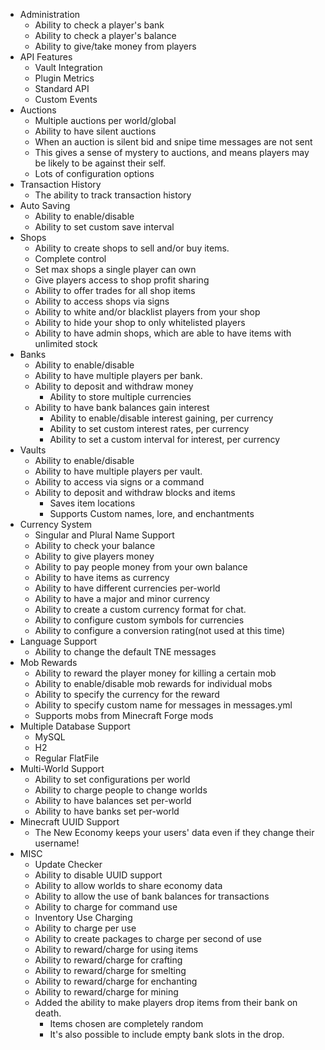 - Administration
  - Ability to check a player's bank
  - Ability to check a player's balance
  - Ability to give/take money from players
- API Features
  - Vault Integration
  - Plugin Metrics
  - Standard API
  - Custom Events
- Auctions
  - Multiple auctions per world/global
  - Ability to have silent auctions
  - When an auction is silent bid and snipe time messages are not sent
  - This gives a sense of mystery to auctions, and means players may be likely to be against their self.
  - Lots of configuration options
- Transaction History
  - The ability to track transaction history
- Auto Saving
  - Ability to enable/disable
  - Ability to set custom save interval
- Shops
  - Ability to create shops to sell and/or buy items.
  - Complete control
  - Set max shops a single player can own
  - Give players access to shop profit sharing
  - Ability to offer trades for all shop items
  - Ability to access shops via signs
  - Ability to white and/or blacklist players from your shop
  - Ability to hide your shop to only whitelisted players
  - Ability to have admin shops, which are able to have items with unlimited stock
- Banks
  - Ability to enable/disable
  - Ability to have multiple players per bank.
  - Ability to deposit and withdraw money
    - Ability to store multiple currencies
  - Ability to have bank balances gain interest
    - Ability to enable/disable interest gaining, per currency
    - Ability to set custom interest rates, per currency
    - Ability to set a custom interval for interest, per currency
- Vaults
  - Ability to enable/disable
  - Ability to have multiple players per vault.
  - Ability to access via signs or a command
  - Ability to deposit and withdraw blocks and items
    - Saves item locations
    - Supports Custom names, lore, and enchantments
- Currency System
  - Singular and Plural Name Support
  - Ability to check your balance
  - Ability to give players money
  - Ability to pay people money from your own balance
  - Ability to have items as currency
  - Ability to have different currencies per-world
  - Ability to have a major and minor currency
  - Ability to create a custom currency format for chat.
  - Ability to configure custom symbols for currencies
  - Ability to configure a conversion rating(not used at this time)
- Language Support
  - Ability to change the default TNE messages
- Mob Rewards
  - Ability to reward the player money for killing a certain mob
  - Ability to enable/disable mob rewards for individual mobs
  - Ability to specify the currency for the reward
  - Ability to  specify custom name for messages in messages.yml
  - Supports mobs from Minecraft Forge mods
- Multiple Database Support
  - MySQL
  - H2
  - Regular FlatFile
- Multi-World Support
  - Ability to set configurations per world
  - Ability to charge people to change worlds
  - Ability to have balances set per-world
  - Ability to have banks set per-world
- Minecraft UUID Support
  - The New Economy keeps your users' data even if they change their username!
- MISC
  - Update Checker
  - Ability to disable UUID support
  - Ability to allow worlds to share economy data
  - Ability to allow the use of bank balances for transactions
  - Ability to charge for command use
  - Inventory Use Charging
  - Ability to charge per use
  - Ability to create packages to charge per second of use
  - Ability to reward/charge for using items
  - Ability to reward/charge for crafting
  - Ability to reward/charge for smelting
  - Ability to reward/charge for enchanting
  - Ability to reward/charge for mining
  - Added the ability to make players drop items from their bank on death.
    - Items chosen are completely random
    - It's also possible to include empty bank slots in the drop.
